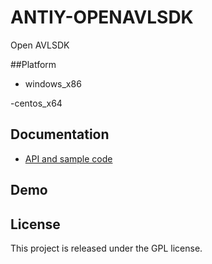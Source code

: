 # ANTIY-OPENAVLSDK
Open AVLSDK

##Platform
- windows_x86

-centos_x64

## Documentation
* [API and sample code](doc/开放引擎接口规范手册_v1.0.docx)

## Demo

## License
This project is released under the GPL license.
